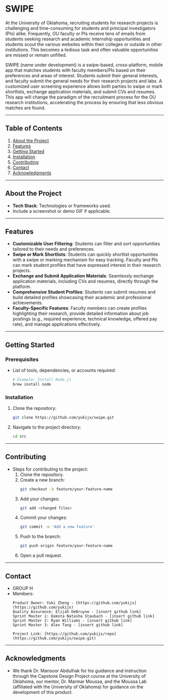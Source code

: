 # **SWIPE**
At the University of Oklahoma, recruiting students for research projects is challenging and time-consuming for students and principal investigators (PIs) alike. Frequently, OU faculty or PIs receive tens of emails from students seeking research and academic internship opportunities and students scout the various websites within their colleges or outside in other institutions. This becomes a tedious task and often valuable opportunities are missed or remain unfilled.

SWIPE (name under development) is a swipe-based, cross-platform, mobile app that matches students with faculty members/PIs based on their preferences and areas of interest. Students submit their general interests, and faculty submit the general needs for their research projects and labs. A customized user screening experience allows both parties to swipe or mark shortlists, exchange application materials, and submit CVs and resumes. This app will change the paradigm of the recruitment process for the OU research institutions, accelerating the process by ensuring that less obvious matches are found.

---

## **Table of Contents**
1. [About the Project](#about-the-project)
2. [Features](#features)
3. [Getting Started](#getting-started)
4. [Installation](#installation)
5. [Contributing](#contributing)
6. [Contact](#contact)
7. [Acknowledgments](#acknowledgments)

---

## **About the Project**
- **Tech Stack**: Technologies or frameworks used.
- Include a screenshot or demo GIF if applicable.

---

## **Features**
- **Customizable User Filtering**: Students can filter and sort opportunities tailored to their needs and preferences.
- **Swipe or Mark Shortlists**: Students can quickly shortlist opportunities with a swipe or marking mechanism for easy tracking. Faculty and PIs can mark student profiles that have expressed interest in their research projects. 
- **Exchange and Submit Application Materials**: Seamlessly exchange application materials, including CVs and resumes, directly through the platform.
- **Comprehensive Student Profiles**: Students can submit resumes and build detailed profiles showcasing their academic and professional achievements.
- **Faculty-Specific Features**: Faculty members can create profiles highlighting their research, provide detailed information about job postings (e.g., required experience, technical knowledge, offered pay rate), and manage applications effectively.

---

## **Getting Started**

### Prerequisites
- List of tools, dependencies, or accounts required:
  ```bash
  # Example: Install Node.js
  brew install node
  ```

### Installation
1. Clone the repository:
   ```bash
   git clone https://github.com/yukijx/swipe.git
   ```
2. Navigate to the project directory:
   ```bash
   cd src
   ```
   
---

## **Contributing**
- Steps for contributing to the project:
  1. Clone the repository.
  2. Create a new branch:
     ```bash
     git checkout -b feature/your-feature-name
     ```
  3. Add your changes:
     ```bash
     git add <changed files>
     ```
  4. Commit your changes:
     ```bash
     git commit -m 'Add a new feature'
     ```
  5. Push to the branch:
     ```bash
     git push origin feature/your-feature-name
     ```
  6. Open a pull request.

---

## **Contact**
- GROUP H 
- Members:
  ```text
  Product Owner: Yuki Zheng - [https://github.com/yukijx](https://github.com/yukijx)
  Quality Assurance: Elijah DeBruyne - [insert github link]
  Sprint Master 1: Dakota Natasha Staubach - [insert github link]
  Sprint Master 2: Ryan Williams - [insert github link]
  Sprint Master 3: Alex Tang - [insert github link]
  
  Project Link: [https://github.com/yukijx/repo](https://github.com/yukijx/swipe.git)
  ```

---

## **Acknowledgments**
- We thank Dr. Mansoor Abdulhak for his guidance and instruction through the Capstone Design Project course at the University of Oklahoma, our mentor, Dr. Marmar Moussa, and the Moussa Lab (affiliated with the University of Oklahoma) for guidance on the development of this product.

